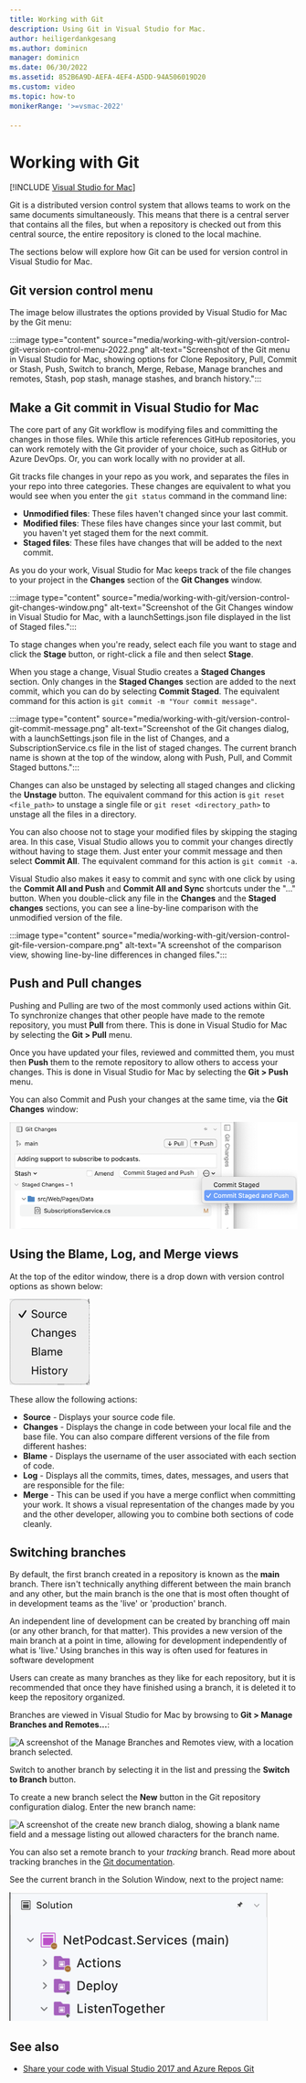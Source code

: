 ```yaml
---
title: Working with Git
description: Using Git in Visual Studio for Mac.
author: heiligerdankgesang 
ms.author: dominicn
manager: dominicn
ms.date: 06/30/2022
ms.assetid: 852B6A9D-AEFA-4EF4-A5DD-94A506019D20
ms.custom: video
ms.topic: how-to
monikerRange: '>=vsmac-2022'

---
```

# Working with Git

 [!INCLUDE [Visual Studio for Mac](~/includes/applies-to-version/vs-mac-only.md)]

Git is a distributed version control system that allows teams to work on the same documents simultaneously. This means that there is a central server that contains all the files, but when a repository is checked out from this central source, the entire repository is cloned to the local machine.

The sections below will explore how Git can be used for version control in Visual Studio for Mac.

## Git version control menu
The image below illustrates the options provided by Visual Studio for Mac by the Git menu:

:::image type="content" source="media/working-with-git/version-control-git-version-control-menu-2022.png" alt-text="Screenshot of the Git menu in Visual Studio for Mac, showing options for Clone Repository, Pull, Commit or Stash, Push, Switch to branch, Merge, Rebase, Manage branches and remotes, Stash, pop stash, manage stashes, and branch history.":::

## Make a Git commit in Visual Studio for Mac

The core part of any Git workflow is modifying files and committing the changes in those files.  While this article references GitHub repositories, you can work remotely with the Git provider of your choice, such as GitHub or Azure DevOps. Or, you can work locally with no provider at all.  

Git tracks file changes in your repo as you work, and separates the files in your repo into three categories. These changes are equivalent to what you would see when you enter the `git status` command in the command line:

- **Unmodified files**: These files haven't changed since your last commit.
- **Modified files**: These files have changes since your last commit, but you haven't yet staged them for the next commit.
- **Staged files**: These files have changes that will be added to the next commit.

As you do your work, Visual Studio for Mac keeps track of the file changes to your project in the **Changes** section of the **Git Changes** window.

:::image type="content" source="media/working-with-git/version-control-git-changes-window.png" alt-text="Screenshot of the Git Changes window in Visual Studio for Mac, with a launchSettings.json file displayed in the list of Staged files.":::

To stage changes when you're ready, select each file you want to stage and click the **Stage** button, or right-click a file and then select **Stage**.

When you stage a change, Visual Studio creates a **Staged Changes** section. Only changes in the **Staged Changes** section are added to the next commit, which you can do by selecting **Commit Staged**. The equivalent command for this action is `git commit -m "Your commit message"`.

:::image type="content" source="media/working-with-git/version-control-git-commit-message.png" alt-text="Screenshot of the Git changes dialog, with a launchSettings.json file in the list of Changes, and a SubscriptionService.cs file in the list of staged changes. The current branch name is shown at the top of the window, along with Push, Pull, and Commit Staged buttons.":::

Changes can also be unstaged by selecting all staged changes and clicking the **Unstage** button. The equivalent command for this action is `git reset <file_path>` to unstage a single file or `git reset <directory_path>` to unstage all the files in a directory.

You can also choose not to stage your modified files by skipping the staging area. In this case, Visual Studio allows you to commit your changes directly without having to stage them. Just enter your commit message and then select **Commit All**. The equivalent command for this action is `git commit -a`.

Visual Studio also makes it easy to commit and sync with one click by using the **Commit All and Push** and **Commit All and Sync** shortcuts under the "..." button. When you double-click any file in the **Changes** and the **Staged changes** sections, you can see a line-by-line comparison with the unmodified version of the file.

:::image type="content" source="media/working-with-git/version-control-git-file-version-compare.png" alt-text="A screenshot of the comparison view, showing line-by-line differences in changed files.":::

## Push and Pull changes
Pushing and Pulling are two of the most commonly used actions within Git. To synchronize changes that other people have made to the remote repository, you must **Pull** from there. This is done in Visual Studio for Mac by selecting the **Git > Pull** menu.

Once you have updated your files, reviewed and committed them, you must then **Push** them to the remote repository to allow others to access your changes. This is done in Visual Studio for Mac by selecting the **Git > Push** menu.

You can also Commit and Push your changes at the same time, via the **Git Changes** window:

![Screenshot of the git Changes window open, showing a ... menu open with a Commit Staged and Push item highlighted.](media/working-with-git/version-control-commit-push-2022.png)

## Using the Blame, Log, and Merge views

At the top of the editor window, there is a drop down with version control options as shown below:

![Screenshot of a drop down menu with choices for Source, Changes, Blame, and History.](media/working-with-git/version-control-git-menu-2022.png)

These allow the following actions:

* **Source** - Displays your source code file.
* **Changes** - Displays the change in code between your local file and the base file. You can also compare different versions of the file from different hashes:
* **Blame** - Displays the username of the user associated with each section of code.
* **Log** - Displays all the commits, times, dates, messages, and users that are responsible for the file:
* **Merge** - This can be used if you have a merge conflict when committing your work. It shows a visual representation of the changes made by you and the other developer, allowing you to combine both sections of code cleanly.

## Switching branches

By default, the first branch created in a repository is known as the **main** branch. There isn't technically anything different between the main branch and any other, but the main branch is the one that is most often thought of in development teams as the 'live' or 'production' branch.

An independent line of development can be created by branching off main (or any other branch, for that matter). This provides a new version of the main branch at a point in time, allowing for development independently of what is 'live.' Using branches in this way is often used for features in software development

Users can create as many branches as they like for each repository, but it is recommended that once they have finished using a branch, it is deleted it to keep the repository organized.

Branches are viewed in Visual Studio for Mac by browsing to **Git > Manage Branches and Remotes...**:

![A screenshot of the Manage Branches and Remotes view, with a location branch selected.](media/version-control-gitBranch2.png)

Switch to another branch by selecting it in the list and pressing the **Switch to Branch** button.

To create a new branch select the **New** button in the Git repository configuration dialog. Enter the new branch name:

![A screenshot of the create new branch dialog, showing a blank name field and a message listing out allowed characters for the branch name.](media/version-control-gitBranch.png)

You can also set a remote branch to your _tracking_ branch. Read more about tracking branches in the [Git documentation](https://git-scm.com/book/en/v2/Git-Branching-Remote-Branches#Tracking-Branches).

See the current branch in the Solution Window, next to the project name:

 ![A screenshot of the solution window showing a solution named NetPodcast.Services with a branch name of main in parentheses.](media/working-with-git/version-control-git-branch-name-2022.png)

## See also

* [Share your code with Visual Studio 2017 and Azure Repos Git](/azure/devops/repos/git/share-your-code-in-git-vs-2017)
